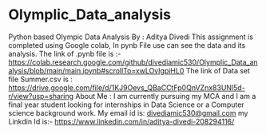 # Olymplic_Data_analysis
Python based Olympic Data Analysis By : Aditya Divedi
This assignment is completed using Google colab,  In pynb File use can see the data and its analysis. 
The link of .pynb file is :- https://colab.research.google.com/github/divediamic530/Olymplic_Data_analysis/blob/main/main.ipynb#scrollTo=xwLOvIgpiHL0
The link of Data set file Summer.csv is  : https://drive.google.com/file/d/1KJ9Oevs_QBaCCtFp0QnVZnx83UNl5d-r/view?usp=sharing
About Me : I am currently pursuing my MCA and I am a final year student looking for internships in Data Science or a Computer science background work.
My email id is: divediamic530@gmail.com
my Linkdin Id is:-      https://www.linkedin.com/in/aditya-divedi-208294116/
